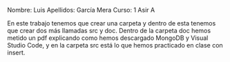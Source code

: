 Nombre: Luis 
Apellidos: García Mera
Curso: 1 Asir A

En este trabajo tenemos que crear una carpeta y dentro de esta tenemos que crear dos más llamadas src y doc. Dentro de la carpeta doc hemos metido un pdf explicando como hemos descargado MongoDB y Visual Studio Code, y en la carpeta src está lo que hemos practicado en clase con insert.
